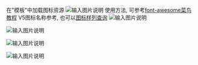 在"模板"中加载图标资源
![输入图片说明](https://foruda.gitee.com/images/1666771377756298544/5284c8b2_5500438.png "屏幕截图")
使用方法, 可参考[font-awesome菜鸟教程](https://www.runoob.com/font-awesome/)
V5图标名称参考, 也可以[图标样列查询](https://fontawesome.com/v5/search?m=free)
![输入图片说明](https://foruda.gitee.com/images/1666771225555399207/7297f070_5500438.png "屏幕截图")

![输入图片说明](https://foruda.gitee.com/images/1666771254760961161/c7969b9c_5500438.png "屏幕截图")

![输入图片说明](https://foruda.gitee.com/images/1666771286618942574/077cccc5_5500438.png "屏幕截图")

![输入图片说明](https://foruda.gitee.com/images/1666771299178448204/f451e770_5500438.png "屏幕截图")